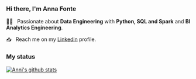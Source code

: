 ### Hi there, I'm Anna Fonte 



:woman_technologist: &nbsp;  Passionate about **Data Engineering** with **Python, SQL and Spark** and **BI Analytics Engineering**.

:inbox_tray: &nbsp; Reach me on my [Linkedin](https://www.linkedin.com/in/annafonte/) profile.

### My status
[![Anni's github stats](https://github-readme-stats.vercel.app/api?username=annafonte&show_icons=true)](https://github.com/annafonte/github-readme-stats)

